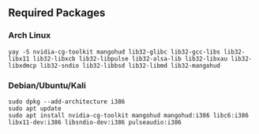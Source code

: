 ## Required Packages
### Arch Linux
`yay -S nvidia-cg-toolkit mangohud lib32-glibc lib32-gcc-libs lib32-libx11 lib32-libxcb lib32-libpulse lib32-alsa-lib lib32-libxau lib32-libxdmcp lib32-sndio lib32-libbsd lib32-libmd lib32-mangohud`
### Debian/Ubuntu/Kali
```
sudo dpkg --add-architecture i386
sudo apt update
sudo apt install nvidia-cg-toolkit mangohud mangohud:i386 libc6:i386 libx11-dev:i386 libsndio-dev:i386 pulseaudio:i386
```
